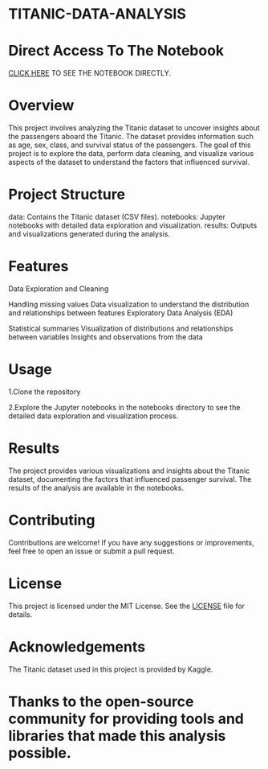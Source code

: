 # TITANIC-DATA-ANALYSIS

# Direct Access To The Notebook
[CLICK HERE]() TO SEE THE NOTEBOOK DIRECTLY.
# Overview
 This project involves analyzing the Titanic dataset to uncover insights about the passengers aboard the Titanic. 
 The dataset provides information such as age, sex, class, and survival status of the passengers. The goal of this project is to explore the data, perform data cleaning, and visualize various aspects of the dataset to understand the factors that influenced survival.

# Project Structure
data: Contains the Titanic dataset (CSV files).
notebooks: Jupyter notebooks with detailed data exploration and visualization.
results: Outputs and visualizations generated during the analysis.

# Features
Data Exploration and Cleaning

Handling missing values
Data visualization to understand the distribution and relationships between features
Exploratory Data Analysis (EDA)

Statistical summaries
Visualization of distributions and relationships between variables
Insights and observations from the data

# Usage
1.Clone the repository

2.Explore the Jupyter notebooks in the notebooks directory to see the detailed data exploration and visualization process.

# Results
The project provides various visualizations and insights about the Titanic dataset, documenting the factors that influenced passenger survival. The results of the analysis are available in the notebooks.

# Contributing
Contributions are welcome! If you have any suggestions or improvements, feel free to open an issue or submit a pull request.

# License
This project is licensed under the MIT License. See the [LICENSE](https://github.com/MEHRAN-DEV-AI/TITANIC-DATA-ANALYSIS/blob/main/LICENSE) file for details.

# Acknowledgements
The Titanic dataset used in this project is provided by Kaggle.

# Thanks to the open-source community for providing tools and libraries that made this analysis possible.

